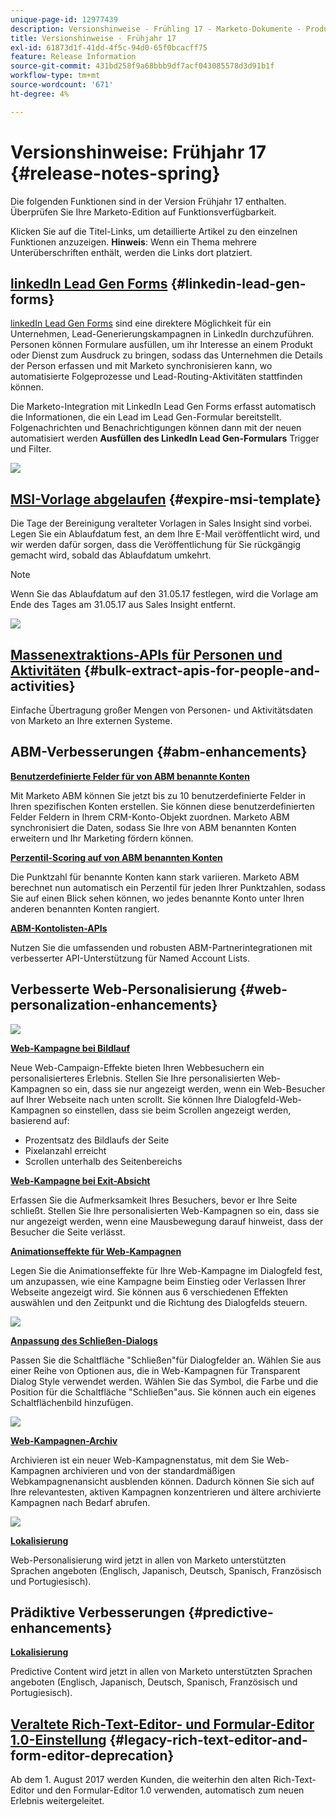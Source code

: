 ```yaml
---
unique-page-id: 12977439
description: Versionshinweise - Frühling 17 - Marketo-Dokumente - Produktdokumentation
title: Versionshinweise - Frühjahr 17
exl-id: 61873d1f-41dd-4f5c-94d0-65f0bcacff75
feature: Release Information
source-git-commit: 431bd258f9a68bbb9df7acf043085578d3d91b1f
workflow-type: tm+mt
source-wordcount: '671'
ht-degree: 4%

---
```


# Versionshinweise: Frühjahr 17 {#release-notes-spring}

Die folgenden Funktionen sind in der Version Frühjahr 17 enthalten. Überprüfen Sie Ihre Marketo-Edition auf Funktionsverfügbarkeit.

Klicken Sie auf die Titel-Links, um detaillierte Artikel zu den einzelnen Funktionen anzuzeigen. **Hinweis**: Wenn ein Thema mehrere Unterüberschriften enthält, werden die Links dort platziert.

## [linkedIn Lead Gen Forms](/help/marketo/product-docs/demand-generation/social/social-functions/set-up-linkedin-lead-gen-forms.md) {#linkedin-lead-gen-forms}

[linkedIn Lead Gen Forms](https://business.linkedin.com/marketing-solutions/native-advertising/lead-gen-ads) sind eine direktere Möglichkeit für ein Unternehmen, Lead-Generierungskampagnen in LinkedIn durchzuführen. Personen können Formulare ausfüllen, um ihr Interesse an einem Produkt oder Dienst zum Ausdruck zu bringen, sodass das Unternehmen die Details der Person erfassen und mit Marketo synchronisieren kann, wo automatisierte Folgeprozesse und Lead-Routing-Aktivitäten stattfinden können.

Die Marketo-Integration mit LinkedIn Lead Gen Forms erfasst automatisch die Informationen, die ein Lead im Lead Gen-Formular bereitstellt. Folgenachrichten und Benachrichtigungen können dann mit der neuen automatisiert werden **Ausfüllen des LinkedIn Lead Gen-Formulars** Trigger und Filter.

![](assets/release-notes-image.png)

## [MSI-Vorlage abgelaufen](/help/marketo/product-docs/marketo-sales-insight/msi-for-salesforce/features/actions-in-the-msi-panel/send-marketo-email/publish-an-email-to-sales-insight.md) {#expire-msi-template}

Die Tage der Bereinigung veralteter Vorlagen in Sales Insight sind vorbei. Legen Sie ein Ablaufdatum fest, an dem Ihre E-Mail veröffentlicht wird, und wir werden dafür sorgen, dass die Veröffentlichung für Sie rückgängig gemacht wird, sobald das Ablaufdatum umkehrt.

>[!NOTE]
>
>Wenn Sie das Ablaufdatum auf den 31.05.17 festlegen, wird die Vorlage am Ende des Tages am 31.05.17 aus Sales Insight entfernt.

![](assets/four-281-29.png)

## [Massenextraktions-APIs für Personen und Aktivitäten](https://developers.marketo.com/rest-api/bulk-extract/) {#bulk-extract-apis-for-people-and-activities}

Einfache Übertragung großer Mengen von Personen- und Aktivitätsdaten von Marketo an Ihre externen Systeme.

## ABM-Verbesserungen {#abm-enhancements}

**[Benutzerdefinierte Felder für von ABM benannte Konten](https://docs.marketo.com/x/1wnG)**

Mit Marketo ABM können Sie jetzt bis zu 10 benutzerdefinierte Felder in Ihren spezifischen Konten erstellen. Sie können diese benutzerdefinierten Felder Feldern in Ihrem CRM-Konto-Objekt zuordnen. Marketo ABM synchronisiert die Daten, sodass Sie Ihre von ABM benannten Konten erweitern und Ihr Marketing fördern können.

**[Perzentil-Scoring auf von ABM benannten Konten](https://docs.marketo.com/display/docs/assets/abmpercentiles.png)**

Die Punktzahl für benannte Konten kann stark variieren. Marketo ABM berechnet nun automatisch ein Perzentil für jeden Ihrer Punktzahlen, sodass Sie auf einen Blick sehen können, wo jedes benannte Konto unter Ihren anderen benannten Konten rangiert.

**[ABM-Kontolisten-APIs](https://developers.marketo.com/rest-api/lead-database/named-account-lists/)**

Nutzen Sie die umfassenden und robusten ABM-Partnerintegrationen mit verbesserter API-Unterstützung für Named Account Lists.

## Verbesserte Web-Personalisierung {#web-personalization-enhancements}

![](assets/dialogoptions.png)

**[Web-Kampagne bei Bildlauf](/help/marketo/product-docs/web-personalization/working-with-web-campaigns/set-how-your-web-campaign-displays.md)**

Neue Web-Campaign-Effekte bieten Ihren Webbesuchern ein personalisierteres Erlebnis. Stellen Sie Ihre personalisierten Web-Kampagnen so ein, dass sie nur angezeigt werden, wenn ein Web-Besucher auf Ihrer Webseite nach unten scrollt. Sie können Ihre Dialogfeld-Web-Kampagnen so einstellen, dass sie beim Scrollen angezeigt werden, basierend auf:

* Prozentsatz des Bildlaufs der Seite
* Pixelanzahl erreicht
* Scrollen unterhalb des Seitenbereichs

**[Web-Kampagne bei Exit-Absicht](/help/marketo/product-docs/web-personalization/working-with-web-campaigns/set-how-your-web-campaign-displays.md)**

Erfassen Sie die Aufmerksamkeit Ihres Besuchers, bevor er Ihre Seite schließt. Stellen Sie Ihre personalisierten Web-Kampagnen so ein, dass sie nur angezeigt werden, wenn eine Mausbewegung darauf hinweist, dass der Besucher die Seite verlässt.

**[Animationseffekte für Web-Kampagnen](/help/marketo/product-docs/web-personalization/working-with-web-campaigns/create-a-new-dialog-web-campaign.md)**

Legen Sie die Animationseffekte für Ihre Web-Kampagne im Dialogfeld fest, um anzupassen, wie eine Kampagne beim Einstieg oder Verlassen Ihrer Webseite angezeigt wird. Sie können aus 6 verschiedenen Effekten auswählen und den Zeitpunkt und die Richtung des Dialogfelds steuern.

![](assets/animationoptins.png)

**[Anpassung des Schließen-Dialogs](/help/marketo/product-docs/web-personalization/working-with-web-campaigns/create-a-new-dialog-web-campaign.md)**

Passen Sie die Schaltfläche &quot;Schließen&quot;für Dialogfelder an. Wählen Sie aus einer Reihe von Optionen aus, die in Web-Kampagnen für Transparent Dialog Style verwendet werden. Wählen Sie das Symbol, die Farbe und die Position für die Schaltfläche &quot;Schließen&quot;aus. Sie können auch ein eigenes Schaltflächenbild hinzufügen.

![](assets/dialog-button-fill-5b1-5d.png)

**[Web-Kampagnen-Archiv](/help/marketo/product-docs/web-personalization/working-with-web-campaigns/archive-a-web-campaign.md)**

Archivieren ist ein neuer Web-Kampagnenstatus, mit dem Sie Web-Kampagnen archivieren und von der standardmäßigen Webkampagnenansicht ausblenden können. Dadurch können Sie sich auf Ihre relevantesten, aktiven Kampagnen konzentrieren und ältere archivierte Kampagnen nach Bedarf abrufen.

![](assets/archive-campaign-5b2-5d.png)

**[Lokalisierung](/help/marketo/product-docs/administration/settings/select-your-language-locale-and-time-zone.md)**

Web-Personalisierung wird jetzt in allen von Marketo unterstützten Sprachen angeboten (Englisch, Japanisch, Deutsch, Spanisch, Französisch und Portugiesisch).

## Prädiktive Verbesserungen {#predictive-enhancements}

**[Lokalisierung](/help/marketo/product-docs/administration/settings/select-your-language-locale-and-time-zone.md)**

Predictive Content wird jetzt in allen von Marketo unterstützten Sprachen angeboten (Englisch, Japanisch, Deutsch, Spanisch, Französisch und Portugiesisch).

## [Veraltete Rich-Text-Editor- und Formular-Editor 1.0-Einstellung](https://nation.marketo.com/docs/DOC-4315) {#legacy-rich-text-editor-and-form-editor-deprecation}

Ab dem 1. August 2017 werden Kunden, die weiterhin den alten Rich-Text-Editor und den Formular-Editor 1.0 verwenden, automatisch zum neuen Erlebnis weitergeleitet.
